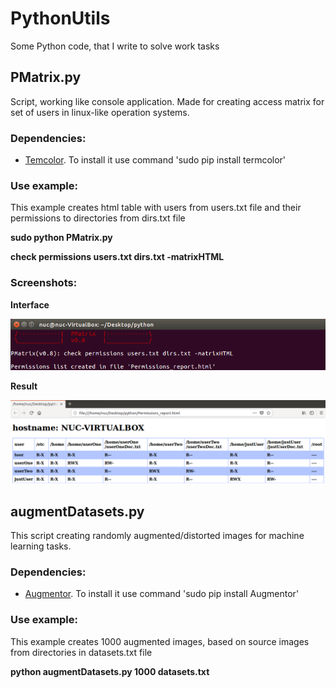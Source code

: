 # PythonUtils
Some Python code, that I write to solve work tasks

## PMatrix.py
Script, working like console application. Made for creating access matrix for set of users in linux-like operation systems. 

### Dependencies:
- [Temcolor](https://pypi.python.org/pypi/termcolor). To install it use command 'sudo pip install termcolor' 



### Use example:

This example creates html table with users from users.txt file and their permissions to directories from dirs.txt file

**sudo python PMatrix.py**

**check permissions users.txt dirs.txt -matrixHTML**


### Screenshots:
**Interface**

![screenshoot](https://github.com/GreyLabsDev/PythonUtils/blob/master/command.png)

**Result**

![screenshoot](https://github.com/GreyLabsDev/PythonUtils/blob/master/result.png)

## augmentDatasets.py
This script creating randomly augmented/distorted images for machine learning tasks.

### Dependencies:

- [Augmentor](https://github.com/mdbloice/Augmentor). To install it use command 'sudo pip install Augmentor' 

### Use example:

This example creates 1000 augmented images, based on source images from directories in datasets.txt file

**python augmentDatasets.py 1000 datasets.txt**
